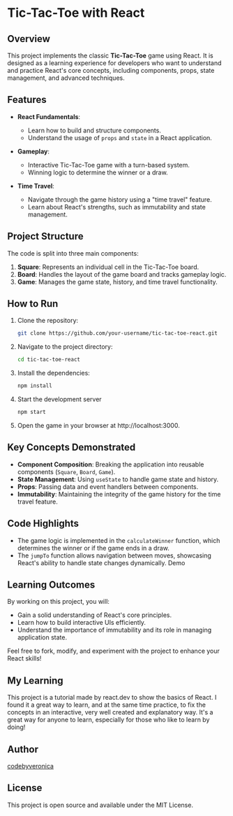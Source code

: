 # Tic-Tac-Toe with React

## Overview

This project implements the classic **Tic-Tac-Toe** game using React. It is designed as a learning experience for developers who want to understand and practice React's core concepts, including components, props, state management, and advanced techniques.

## Features

- **React Fundamentals**:

  - Learn how to build and structure components.
  - Understand the usage of `props` and `state` in a React application.

- **Gameplay**:

  - Interactive Tic-Tac-Toe game with a turn-based system.
  - Winning logic to determine the winner or a draw.

- **Time Travel**:
  - Navigate through the game history using a "time travel" feature.
  - Learn about React's strengths, such as immutability and state management.

## Project Structure

The code is split into three main components:

1. **Square**: Represents an individual cell in the Tic-Tac-Toe board.
2. **Board**: Handles the layout of the game board and tracks gameplay logic.
3. **Game**: Manages the game state, history, and time travel functionality.

## How to Run

1. Clone the repository:
   ```bash
   git clone https://github.com/your-username/tic-tac-toe-react.git
2. Navigate to the project directory:
   ```bash
   cd tic-tac-toe-react
3. Install the dependencies:
   ```bash
   npm install
4. Start the development server
   ```bash
   npm start
5. Open the game in your browser at http://localhost:3000.

## Key Concepts Demonstrated

- **Component Composition**: Breaking the application into reusable components (`Square`, `Board`, `Game`).
- **State Management**: Using `useState` to handle game state and history.
- **Props**: Passing data and event handlers between components.
- **Immutability**: Maintaining the integrity of the game history for the time travel feature.

## Code Highlights

- The game logic is implemented in the `calculateWinner` function, which determines the winner or if the game ends in a draw.
- The `jumpTo` function allows navigation between moves, showcasing React's ability to handle state changes dynamically.
  Demo

## Learning Outcomes

By working on this project, you will:

- Gain a solid understanding of React's core principles.
- Learn how to build interactive UIs efficiently.
- Understand the importance of immutability and its role in managing application state.

Feel free to fork, modify, and experiment with the project to enhance your React skills!

## My Learning

This project is a tutorial made by react.dev to show the basics of React. I found it a great way to learn, and at the same time practice, to fix the concepts in an interactive, very well created and explanatory way. It's a great way for anyone to learn, especially for those who like to learn by doing!

## Author

[codebyveronica](https://github.com/codebyveronica?tab=repositories)

## License
This project is open source and available under the MIT License.
